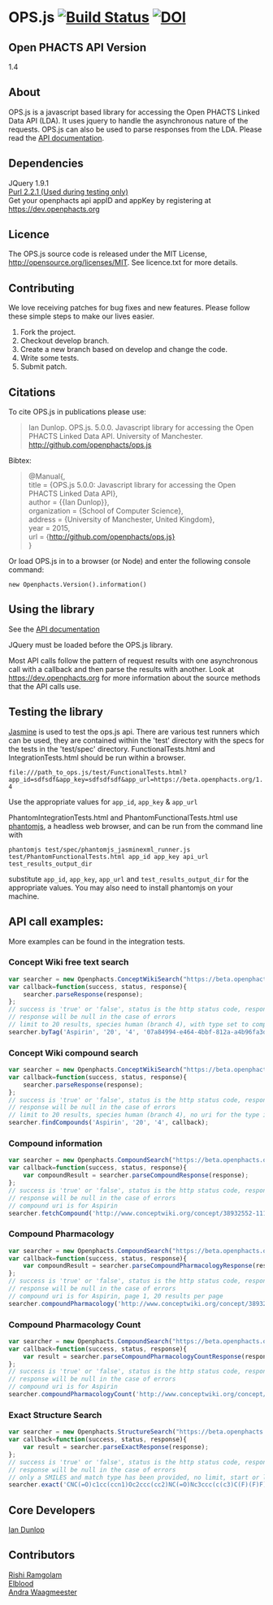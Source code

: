 # OPS.js [![Build Status](https://travis-ci.org/openphacts/ops.js.svg?branch=develop)](https://travis-ci.org/openphacts/ops.js) [![DOI](https://zenodo.org/badge/doi/10.5281/zenodo.14723.svg)](http://dx.doi.org/10.5281/zenodo.14723)

## Open PHACTS API Version

1.4

## About
OPS.js is a javascript based library for accessing the Open PHACTS Linked Data API (LDA). It uses jquery to handle the asynchronous nature of the requests. OPS.js can also be used to parse responses from the LDA.
Please read the [API documentation](http://openphacts.github.io/ops.js "OPS.js API documentation").
 
## Dependencies
JQuery 1.9.1  
[Purl 2.2.1 (Used during testing only)](https://github.com/allmarkedup/jQuery-URL-Parser "Purl URL library")  
Get your openphacts api appID and appKey by registering at https://dev.openphacts.org

## Licence
The OPS.js source code is released under the MIT License, http://opensource.org/licenses/MIT. See licence.txt for more details.

## Contributing  
We love receiving patches for bug fixes and new features. Please follow these simple steps to make our lives easier.  

1. Fork the project.
2. Checkout develop branch.
3. Create a new branch based on develop and change the code.
4. Write some tests.
5. Submit patch.

## Citations  
To cite OPS.js in publications please use:  

>Ian Dunlop. OPS.js. 5.0.0. Javascript library for accessing the Open PHACTS Linked Data API. University of Manchester. http://github.com/openphacts/ops.js

Bibtex:

>@Manual{,  
>title = {OPS.js 5.0.0: Javascript library for accessing the Open PHACTS Linked Data API},  
>author = {{Ian Dunlop}},  
>organization = {School of Computer Science},  
>address = {University of Manchester, United Kingdom},  
>year = 2015,  
>url = {http://github.com/openphacts/ops.js}  
>} 

Or load OPS.js in to a browser (or Node) and enter the following console command:

`new Openphacts.Version().information()`

## Using the library
See the [API documentation](http://openphacts.github.io/ops.js "OPS.js API documentation")  

JQuery must be loaded before the OPS.js library.  

Most API calls follow the pattern of request results with one asynchronous call with a callback and then parse the results with another.
Look at https://dev.openphacts.org for more information about the source methods that the API calls use.

## Testing the library

[Jasmine](http://pivotal.github.io/jasmine/ "Jasmine javascript testing framework") is used to test the ops.js api. There are various test runners which can be used, they
are contained within the 'test' directory with the specs for the tests in the 'test/spec' directory. FunctionalTests.html and IntegrationTests.html should be run within a browser.

`file:///path_to_ops.js/test/FunctionalTests.html?app_id=sdfsdf&app_key=sdfsdfsdf&app_url=https://beta.openphacts.org/1.4`

Use the appropriate values for `app_id`, `app_key` & `app_url`

PhantomIntegrationTests.html and PhantomFunctionalTests.html use [phantomjs](http://phantomjs.org "PhanotmJS headless web browser"), a headless web browser, and
can be run from the command line with  

`phantomjs test/spec/phantomjs_jasminexml_runner.js test/PhantomFunctionalTests.html app_id app_key api_url test_results_output_dir`

substitute `app_id`, `app_key`, `app_url` and `test_results_output_dir` for the appropriate values. You may also need to install phantomjs on your machine.

## API call examples:

More examples can be found in the integration tests.

### Concept Wiki free text search

```javascript
var searcher = new Openphacts.ConceptWikiSearch("https://beta.openphacts.org/1.4", appID, appKey);  
var callback=function(success, status, response){  
    searcher.parseResponse(response);
};  
// success is 'true' or 'false', status is the http status code, response is the raw result which the parser function accepts  
// response will be null in the case of errors  
// limit to 20 results, species human (branch 4), with type set to compounds (uuid 07a800....)  
searcher.byTag('Aspirin', '20', '4', '07a84994-e464-4bbf-812a-a4b96fa3d197', callback);
```
### Concept Wiki compound search

```javascript
var searcher = new Openphacts.ConceptWikiSearch("https://beta.openphacts.org/1.4", appID, appKey);  
var callback=function(success, status, response){  
    searcher.parseResponse(response);
};  
// success is 'true' or 'false', status is the http status code, response is the raw result which the parser function accepts  
// response will be null in the case of errors  
// limit to 20 results, species human (branch 4), no uri for the type is required  
searcher.findCompounds('Aspirin', '20', '4', callback);
```
### Compound information

```javascript
var searcher = new Openphacts.CompoundSearch("https://beta.openphacts.org/1.4", appID, appKey);  
var callback=function(success, status, response){  
    var compoundResult = searcher.parseCompoundResponse(response);  
};  
// success is 'true' or 'false', status is the http status code, response is the raw result which the parser function accepts  
// response will be null in the case of errors  
// compound uri is for Aspirin  
searcher.fetchCompound('http://www.conceptwiki.org/concept/38932552-111f-4a4e-a46a-4ed1d7bdf9d5', null, callback);
```
### Compound Pharmacology

```javascript
var searcher = new Openphacts.CompoundSearch("https://beta.openphacts.org/1.4", appID, appKey);  
var callback=function(success, status, response){  
    var compoundResult = searcher.parseCompoundPharmacologyResponse(response);  
};  
// success is 'true' or 'false', status is the http status code, response is the raw result which the parser function accepts  
// response will be null in the case of errors  
// compound uri is for Aspirin, page 1, 20 results per page  
searcher.compoundPharmacology('http://www.conceptwiki.org/concept/38932552-111f-4a4e-a46a-4ed1d7bdf9d5', null, null, null, null, null, null, null, null, null, null, null, null, null, null, null, null, 1, 20, null, null, callback);
```
### Compound Pharmacology Count

```javascript
var searcher = new Openphacts.CompoundSearch("https://beta.openphacts.org/1.4", appID, appKey);  
var callback=function(success, status, response){  
    var result = searcher.parseCompoundPharmacologyCountResponse(response);  
};  
// success is 'true' or 'false', status is the http status code, response is the raw result which the parser function accepts  
// response will be null in the case of errors  
// compound uri is for Aspirin  
searcher.compoundPharmacologyCount('http://www.conceptwiki.org/concept/38932552-111f-4a4e-a46a-4ed1d7bdf9d5', null, null, null, null, null, null, null, null, null, null, null, null, null, null, null, null, null, callback);
```

### Exact Structure Search

```javascript
var searcher = new Openphacts.StructureSearch("https://beta.openphacts.org/1.4", appID, appKey);  
var callback=function(success, status, response){  
    var result = searcher.parseExactResponse(response);  
};  
// success is 'true' or 'false', status is the http status code, response is the raw result which the parser function accepts  
// response will be null in the case of errors  
// only a SMILES and match type has been provided, no limit, start or length  
searcher.exact('CNC(=O)c1cc(ccn1)Oc2ccc(cc2)NC(=O)Nc3ccc(c(c3)C(F)(F)F)Cl', 0, callback);
```

## Core Developers
[Ian Dunlop](https://github.com/ianwdunlop "Ian Dunlop - original developer")

## Contributors
[Rishi Ramgolam](https://github.com/rishiramgolam "rishiramgolam")  
[Elblood](https://github.com/Elblood "Elblood")  
[Andra Waagmeester](https://github.com/andrawaag "andraawag")

